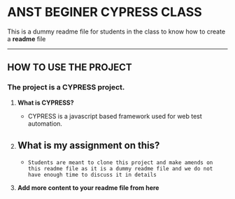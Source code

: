 # ANST BEGINER CYPRESS CLASS

This is a dummy readme file for students in the class to know how to create a **readme** file

---

## **HOW TO USE THE PROJECT**
### The project is a CYPRESS project.

1. **What is CYPRESS?**
   - CYPRESS is a javascript based framework used for web test automation.

2. **What is my assignment on this?**
   - 
   - `Students are meant to clone this project and make amends on this readme file as it is a dummy readme file and we do not have enough time to discuss it in details`

3. **Add more content to your readme file from here**